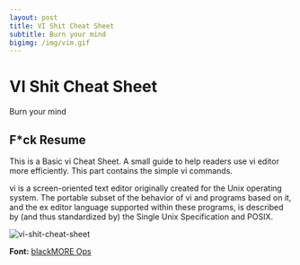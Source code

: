 ```yaml
---
layout: post
title: VI Shit Cheat Sheet
subtitle: Burn your mind
bigimg: /img/vim.gif
---
```


# VI Shit Cheat Sheet
Burn your mind


## F*ck Resume

This is a Basic vi Cheat Sheet. A small guide to help readers use vi editor more efficiently.
This part contains the simple vi commands.

vi is a screen-oriented text editor originally created for the Unix operating system. The portable subset of the behavior of vi and programs based on it, and the ex editor language supported within these programs, is described by (and thus standardized by) the Single Unix Specification and POSIX.

![vi-shit-cheat-sheet](http://dropall.github.io/img/vi-cheat-sheet.jpg)

**Font:** [blackMORE Ops](https://www.blackmoreops.com/2013/10/28/vi-cheat-sheet-basic/)